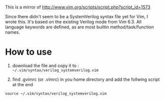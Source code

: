 This is a mirror of http://www.vim.org/scripts/script.php?script_id=1573

Since there didn't seem to be a SystemVerilog syntax file yet for Vim, I wrote this.
It's based on the existing Verilog mode from Vim 6.3.
All language keywords are defined, as are most builtin method/task/function names.

# How to use
1) download the file and copy it to : `~/.vim/syntax/verilog_systemverilog.vim`

2) find .gvimrc (or .vimrc) in you home directory and add the follwing script at the end 

```
source ~/.vim/syntax/verilog_systemverilog.vim
